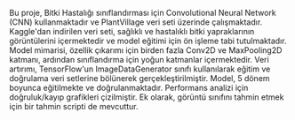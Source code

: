 Bu proje, Bitki Hastalığı sınıflandırması için Convolutional Neural Network (CNN) kullanmaktadır ve PlantVillage veri seti üzerinde çalışmaktadır. Kaggle'dan indirilen veri seti, sağlıklı ve hastalıklı bitki yapraklarının görüntülerini içermektedir ve model eğitimi için ön işleme tabi tutulmaktadır. Model mimarisi, özellik çıkarımı için birden fazla Conv2D ve MaxPooling2D katmanı, ardından sınıflandırma için yoğun katmanlar içermektedir. Veri artırımı, TensorFlow'un ImageDataGenerator sınıfı kullanılarak eğitim ve doğrulama veri setlerine bölünerek gerçekleştirilmiştir. Model, 5 dönem boyunca eğitilmekte ve doğrulanmaktadır. Performans analizi için doğruluk/kayıp grafikleri çizilmiştir. Ek olarak, görüntü sınıfını tahmin etmek için bir tahmin scripti de mevcuttur.
